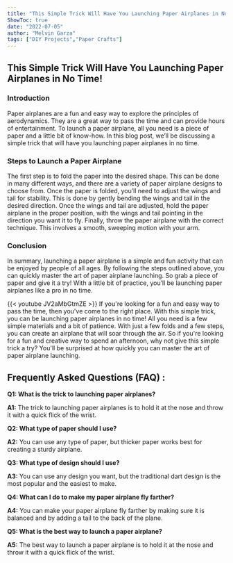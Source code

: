 ```yaml
---
title: "This Simple Trick Will Have You Launching Paper Airplanes in No Time!"
ShowToc: true 
date: "2022-07-05"
author: "Melvin Garza" 
tags: ["DIY Projects","Paper Crafts"]
---
```

<h2>This Simple Trick Will Have You Launching Paper Airplanes in No Time!</h2>

<h3>Introduction</h3>

Paper airplanes are a fun and easy way to explore the principles of aerodynamics. They are a great way to pass the time and can provide hours of entertainment. To launch a paper airplane, all you need is a piece of paper and a little bit of know-how. In this blog post, we’ll be discussing a simple trick that will have you launching paper airplanes in no time. 

<h3>Steps to Launch a Paper Airplane</h3>

The first step is to fold the paper into the desired shape. This can be done in many different ways, and there are a variety of paper airplane designs to choose from. Once the paper is folded, you’ll need to adjust the wings and tail for stability. This is done by gently bending the wings and tail in the desired direction. Once the wings and tail are adjusted, hold the paper airplane in the proper position, with the wings and tail pointing in the direction you want it to fly. Finally, throw the paper airplane with the correct technique. This involves a smooth, sweeping motion with your arm. 

<h3>Conclusion</h3>

In summary, launching a paper airplane is a simple and fun activity that can be enjoyed by people of all ages. By following the steps outlined above, you can quickly master the art of paper airplane launching. So grab a piece of paper and give it a try! With a little bit of practice, you’ll be launching paper airplanes like a pro in no time.

{{< youtube JV2aMbGtmZE >}} 
If you're looking for a fun and easy way to pass the time, then you've come to the right place. With this simple trick, you can be launching paper airplanes in no time! All you need is a few simple materials and a bit of patience. With just a few folds and a few steps, you can create an airplane that will soar through the air. So if you're looking for a fun and creative way to spend an afternoon, why not give this simple trick a try? You'll be surprised at how quickly you can master the art of paper airplane launching.

## Frequently Asked Questions (FAQ) :
**Q1: What is the trick to launching paper airplanes?**

**A1:** The trick to launching paper airplanes is to hold it at the nose and throw it with a quick flick of the wrist.

**Q2: What type of paper should I use?**

**A2:** You can use any type of paper, but thicker paper works best for creating a sturdy airplane.

**Q3: What type of design should I use?**

**A3:** You can use any design you want, but the traditional dart design is the most popular and the easiest to make.

**Q4: What can I do to make my paper airplane fly farther?**

**A4:** You can make your paper airplane fly farther by making sure it is balanced and by adding a tail to the back of the plane.

**Q5: What is the best way to launch a paper airplane?**

**A5:** The best way to launch a paper airplane is to hold it at the nose and throw it with a quick flick of the wrist.






